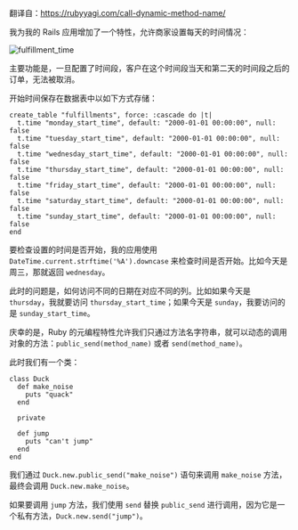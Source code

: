 翻译自：https://rubyyagi.com/call-dynamic-method-name/



我为我的 Rails 应用增加了一个特性，允许商家设置每天的时间情况：



![fulfillment_time](https://rubyyagi.s3.amazonaws.com/20-call-dynamic-method-name/fulfillment_time.png)



主要功能是，一旦配置了时间段，客户在这个时间段当天和第二天的时间段之后的订单，无法被取消。



开始时间保存在数据表中以如下方式存储：



```
create_table "fulfillments", force: :cascade do |t|
  t.time "monday_start_time", default: "2000-01-01 00:00:00", null: false
  t.time "tuesday_start_time", default: "2000-01-01 00:00:00", null: false
  t.time "wednesday_start_time", default: "2000-01-01 00:00:00", null: false
  t.time "thursday_start_time", default: "2000-01-01 00:00:00", null: false
  t.time "friday_start_time", default: "2000-01-01 00:00:00", null: false
  t.time "saturday_start_time", default: "2000-01-01 00:00:00", null: false
  t.time "sunday_start_time", default: "2000-01-01 00:00:00", null: false
end
```



要检查设置的时间是否开始，我的应用使用 `DateTime.current.strftime('%A').downcase` 来检查时间是否开始。比如今天是周三，那就返回 `wednesday`。



此时的问题是，如何访问不同的日期在对应不同的列。比如如果今天是 `thursday`，我就要访问 `thursday_start_time`；如果今天是 `sunday`，我要访问的是 `sunday_start_time`。



庆幸的是，Ruby 的元编程特性允许我们只通过方法名字符串，就可以动态的调用对象的方法：`public_send(method_name)` 或者 `send(method_name)`。



此时我们有一个类：



```
class Duck
  def make_noise
    puts "quack"
  end
  
  private

  def jump
    puts "can't jump"
  end
end
```



我们通过 `Duck.new.public_send("make_noise")` 语句来调用 `make_noise` 方法，最终会调用 `Duck.new.make_noise`。



如果要调用 `jump` 方法，我们使用 `send` 替换 `public_send` 进行调用，因为它是一个私有方法，`Duck.new.send("jump")`。



